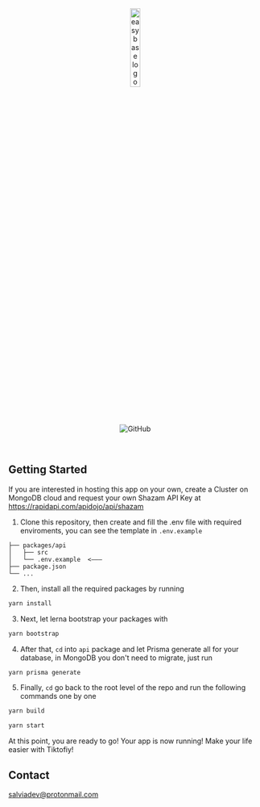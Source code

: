<br />
<br />

<p align="center">
    <img src="https://i.imgur.com/tFTpps9.png" alt="easybase logo black" width="20%">
</p>

<br />

<p align="center">
  <img alt="GitHub" src="https://img.shields.io/github/license/salvia-dev/tiktofiy">
</p>

<br />

## Getting Started

If you are interested in hosting this app on your own, create a Cluster on MongoDB cloud and request your own Shazam API Key at https://rapidapi.com/apidojo/api/shazam

1. Clone this repository, then create and fill the .env file with required enviroments, you can see the template in `.env.example`

```
├── packages/api
│   ├── src
│   └── .env.example  <–––
├── package.json
└── ...
```

2. Then, install all the required packages by running

```bash
yarn install
```

3. Next, let lerna bootstrap your packages with

```bash
yarn bootstrap
```

4. After that, `cd` into `api` package and let Prisma generate all for your database, in MongoDB you don't need to migrate, just run

```bash
yarn prisma generate
```

5. Finally, `cd` go back to the root level of the repo and run the following commands one by one

```bash
yarn build
```

```bash
yarn start
```

At this point, you are ready to go! Your app is now running! Make your life easier with Tiktofiy!

<!-- CONTACT -->

## Contact

salviadev@protonmail.com
